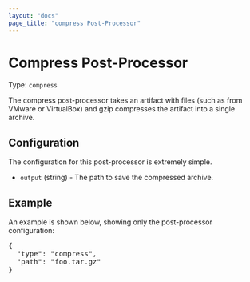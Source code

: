 ```yaml
---
layout: "docs"
page_title: "compress Post-Processor"
---
```


# Compress Post-Processor

Type: `compress`

The compress post-processor takes an artifact with files (such as from
VMware or VirtualBox) and gzip compresses the artifact into a single
archive.

## Configuration

The configuration for this post-processor is extremely simple.

* `output` (string) - The path to save the compressed archive.

## Example

An example is shown below, showing only the post-processor configuration:

<pre class="prettyprint">
{
  "type": "compress",
  "path": "foo.tar.gz"
}
</pre>
